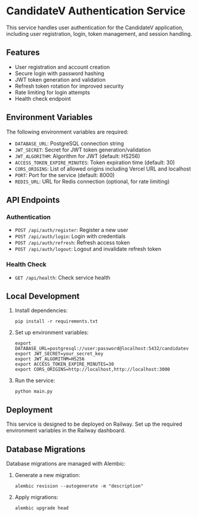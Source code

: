 # CandidateV Authentication Service

This service handles user authentication for the CandidateV application, including user registration, login, token management, and session handling.

## Features

- User registration and account creation
- Secure login with password hashing
- JWT token generation and validation
- Refresh token rotation for improved security
- Rate limiting for login attempts
- Health check endpoint

## Environment Variables

The following environment variables are required:

- `DATABASE_URL`: PostgreSQL connection string
- `JWT_SECRET`: Secret for JWT token generation/validation
- `JWT_ALGORITHM`: Algorithm for JWT (default: HS256)
- `ACCESS_TOKEN_EXPIRE_MINUTES`: Token expiration time (default: 30)
- `CORS_ORIGINS`: List of allowed origins including Vercel URL and localhost
- `PORT`: Port for the service (default: 8000)
- `REDIS_URL`: URL for Redis connection (optional, for rate limiting)

## API Endpoints

### Authentication

- `POST /api/auth/register`: Register a new user
- `POST /api/auth/login`: Login with credentials
- `POST /api/auth/refresh`: Refresh access token
- `POST /api/auth/logout`: Logout and invalidate refresh token

### Health Check

- `GET /api/health`: Check service health

## Local Development

1. Install dependencies:
   ```
   pip install -r requirements.txt
   ```

2. Set up environment variables:
   ```
   export DATABASE_URL=postgresql://user:password@localhost:5432/candidatev
   export JWT_SECRET=your_secret_key
   export JWT_ALGORITHM=HS256
   export ACCESS_TOKEN_EXPIRE_MINUTES=30
   export CORS_ORIGINS=http://localhost,http://localhost:3000
   ```

3. Run the service:
   ```
   python main.py
   ```

## Deployment

This service is designed to be deployed on Railway. Set up the required environment variables in the Railway dashboard.

## Database Migrations

Database migrations are managed with Alembic:

1. Generate a new migration:
   ```
   alembic revision --autogenerate -m "description"
   ```

2. Apply migrations:
   ```
   alembic upgrade head
   ``` 